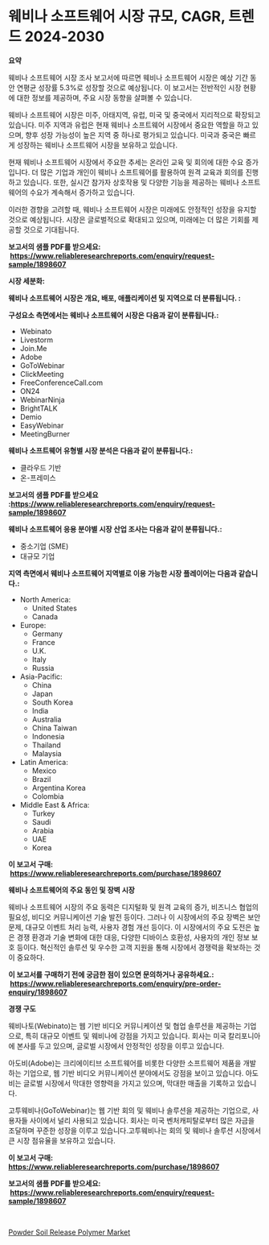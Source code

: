 <p><h1>웨비나 소프트웨어 시장 규모, CAGR, 트렌드 2024-2030</h1></p><p><strong>요약</strong></p>
<p><p>웨비나 소프트웨어 시장 조사 보고서에 따르면 웨비나 소프트웨어 시장은 예상 기간 동안 연평균 성장률 5.3%로 성장할 것으로 예상됩니다. 이 보고서는 전반적인 시장 현황에 대한 정보를 제공하며, 주요 시장 동향을 살펴볼 수 있습니다.</p><p>웨비나 소프트웨어 시장은 미주, 아태지역, 유럽, 미국 및 중국에서 지리적으로 확장되고 있습니다. 미주 지역과 유럽은 현재 웨비나 소프트웨어 시장에서 중요한 역할을 하고 있으며, 향후 성장 가능성이 높은 지역 중 하나로 평가되고 있습니다. 미국과 중국은 빠르게 성장하는 웨비나 소프트웨어 시장을 보유하고 있습니다.</p><p>현재 웨비나 소프트웨어 시장에서 주요한 추세는 온라인 교육 및 회의에 대한 수요 증가입니다. 더 많은 기업과 개인이 웨비나 소프트웨어를 활용하여 원격 교육과 회의를 진행하고 있습니다. 또한, 실시간 참가자 상호작용 및 다양한 기능을 제공하는 웨비나 소프트웨어의 수요가 계속해서 증가하고 있습니다.</p><p>이러한 경향을 고려할 때, 웨비나 소프트웨어 시장은 미래에도 안정적인 성장을 유지할 것으로 예상됩니다. 시장은 글로벌적으로 확대되고 있으며, 미래에는 더 많은 기회를 제공할 것으로 기대됩니다.</p></p>
<p><strong>보고서의 샘플 PDF를 받으세요: &nbsp;<a href="https://www.reliableresearchreports.com/enquiry/request-sample/1898607">https://www.reliableresearchreports.com/enquiry/request-sample/1898607</a></strong></p>
<p><strong>시장 세분화:</strong></p>
<p><strong> 웨비나 소프트웨어 시장은 개요, 배포, 애플리케이션 및 지역으로 더 분류됩니다. :</strong></p>
<p><strong>구성요소 측면에서는 웨비나 소프트웨어 시장은 다음과 같이 분류됩니다.:</strong></p>
<p><ul><li>Webinato</li><li>Livestorm</li><li>Join.Me</li><li>Adobe</li><li>GoToWebinar</li><li>ClickMeeting</li><li>FreeConferenceCall.com</li><li>ON24</li><li>WebinarNinja</li><li>BrightTALK</li><li>Demio</li><li>EasyWebinar</li><li>MeetingBurner</li></ul></p>
<p><strong> 웨비나 소프트웨어 유형별 시장 분석은 다음과 같이 분류됩니다.:</strong></p>
<p><ul><li>클라우드 기반</li><li>온-프레미스</li></ul></p>
<p><strong>보고서의 샘플 PDF를 받으세요 :<a href="https://www.reliableresearchreports.com/enquiry/request-sample/1898607">https://www.reliableresearchreports.com/enquiry/request-sample/1898607</a></strong></p>
<p><strong> 웨비나 소프트웨어 응용 분야별 시장 산업 조사는 다음과 같이 분류됩니다.:</strong></p>
<p><ul><li>중소기업 (SME)</li><li>대규모 기업</li></ul></p>
<p><strong>지역 측면에서 웨비나 소프트웨어 지역별로 이용 가능한 시장 플레이어는 다음과 같습니다.:</strong></p>
<p><ul>
    <li>
        North America:
        <ul>
            <li>United States</li>
            <li>Canada</li>
        </ul>
    </li>
    <li>
        Europe:
        <ul>
            <li>Germany</li>
            <li>France</li>
            <li>U.K.</li>
            <li>Italy</li>
            <li>Russia</li>
        </ul>
    </li>
    <li>
        Asia-Pacific:
        <ul>
            <li>China</li>
            <li>Japan</li>
            <li>South Korea</li>
            <li>India</li>
            <li>Australia</li>
            <li>China Taiwan</li>
            <li>Indonesia</li>
            <li>Thailand</li>
            <li>Malaysia</li>
        </ul>
    </li>
    <li>
        Latin America:
        <ul>
            <li>Mexico</li>
            <li>Brazil</li>
            <li>Argentina Korea</li>
            <li>Colombia</li>
        </ul>
    </li>
    <li>
        Middle East & Africa:
        <ul>
            <li>Turkey</li>
            <li>Saudi</li>
            <li>Arabia</li>
            <li>UAE</li>
            <li>Korea</li>
        </ul>
    </li>
    </ul></p>
<p><strong>이 보고서 구매: &nbsp;<a href="https://www.reliableresearchreports.com/purchase/1898607">https://www.reliableresearchreports.com/purchase/1898607</a></strong></p>
<p><strong>웨비나 소프트웨어의 주요 동인 및 장벽 시장</strong></p>
<p><p>웨비나 소프트웨어 시장의 주요 동력은 디지털화 및 원격 교육의 증가, 비즈니스 협업의 필요성, 비디오 커뮤니케이션 기술 발전 등이다. 그러나 이 시장에서의 주요 장벽은 보안 문제, 대규모 이벤트 처리 능력, 사용자 경험 개선 등이다. 이 시장에서의 주요 도전은 높은 경쟁 환경과 기술 변화에 대한 대응, 다양한 디바이스 호환성, 사용자의 개인 정보 보호 등이다. 혁신적인 솔루션 및 우수한 고객 지원을 통해 시장에서 경쟁력을 확보하는 것이 중요하다.</p></p>
<p><strong>이 보고서를 구매하기 전에 궁금한 점이 있으면 문의하거나 공유하세요.: &nbsp;<a href="https://www.reliableresearchreports.com/enquiry/pre-order-enquiry/1898607">https://www.reliableresearchreports.com/enquiry/pre-order-enquiry/1898607</a></strong></p>
<p><strong>경쟁 구도</strong></p>
<p><p>웨비나토(Webinato)는 웹 기반 비디오 커뮤니케이션 및 협업 솔루션을 제공하는 기업으로, 특히 대규모 이벤트 및 웨비나에 강점을 가지고 있습니다. 회사는 미국 칼리포니아에 본사를 두고 있으며, 글로벌 시장에서 안정적인 성장을 이루고 있습니다. </p><p>아도비(Adobe)는 크리에이티브 소프트웨어를 비롯한 다양한 소프트웨어 제품을 개발하는 기업으로, 웹 기반 비디오 커뮤니케이션 분야에서도 강점을 보이고 있습니다. 아도비는 글로벌 시장에서 막대한 영향력을 가지고 있으며, 막대한 매출을 기록하고 있습니다.</p><p>고투웨비나(GoToWebinar)는 웹 기반 회의 및 웨비나 솔루션을 제공하는 기업으로, 사용자들 사이에서 널리 사용되고 있습니다. 회사는 미국 벤처캐피탈로부터 많은 자금을 조달하며 꾸준한 성장을 이루고 있습니다.고투웨비나는 회의 및 웨비나 솔루션 시장에서 큰 시장 점유율을 보유하고 있습니다.</p></p>
<p><strong>이 보고서 구매: &nbsp; <a href="https://www.reliableresearchreports.com/purchase/1898607">https://www.reliableresearchreports.com/purchase/1898607</a></strong></p>
<p><strong>보고서의 샘플 PDF를 받으세요: &nbsp;<a href="https://www.reliableresearchreports.com/enquiry/request-sample/1898607">https://www.reliableresearchreports.com/enquiry/request-sample/1898607</a></strong><strong></strong></p>
<p>&nbsp;</p>
<p><p><a href="https://github.com/juancolorado15/Market-Research-Report-List-1/blob/main/powder-soil-release-polymer-market.md">Powder Soil Release Polymer Market</a></p></p>
